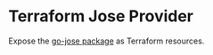 # Terraform Jose Provider

Expose the [go-jose package](https://github.com/go-jose/go-jose) as Terraform resources.